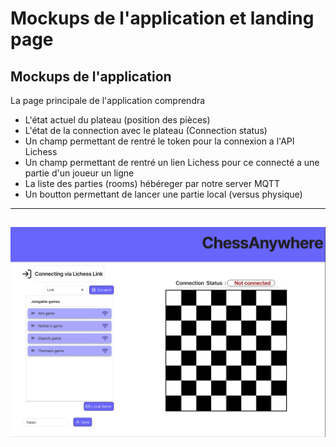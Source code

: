 # Mockups de l'application et landing page
## Mockups de l'application
La page principale de l'application comprendra
- L'état actuel du plateau (position des pièces)
- L'état de la connection avec le plateau (Connection status)
- Un champ permettant de rentré le token pour la connexion a l'API Lichess
- Un champ permettant de rentré un lien Lichess pour ce connecté a une partie
  d'un joueur un ligne
- La liste des parties (rooms) hébéreger par notre server MQTT
- Un boutton permettant de lancer une partie local (versus physique)
---
![main window](img/mockup_app_main_window.png)
---